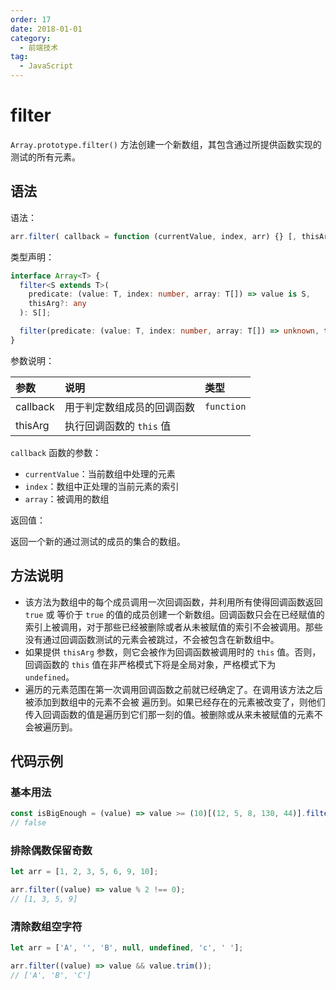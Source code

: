 ```yaml
---
order: 17
date: 2018-01-01
category:
  - 前端技术
tag:
  - JavaScript
---
```


# filter

`Array.prototype.filter()` 方法创建一个新数组，其包含通过所提供函数实现的测试的所有元素。

## 语法

语法：

```js
arr.filter( callback = function (currentValue, index, arr) {} [, thisArg ] )
```

类型声明：

```ts
interface Array<T> {
  filter<S extends T>(
    predicate: (value: T, index: number, array: T[]) => value is S,
    thisArg?: any
  ): S[];

  filter(predicate: (value: T, index: number, array: T[]) => unknown, thisArg?: any): T[];
}
```

参数说明：

|参数|说明|类型|
|:---|:---|:---|
|callback|用于判定数组成员的回调函数|`function`|
|thisArg|执行回调函数的 `this` 值||

`callback` 函数的参数：

- `currentValue`：当前数组中处理的元素
- `index`：数组中正处理的当前元素的索引
- `array`：被调用的数组

返回值：

返回一个新的通过测试的成员的集合的数组。

## 方法说明

- 该方法为数组中的每个成员调用一次回调函数，并利用所有使得回调函数返回 `true` 或 等价于 `true` 的值的成员创建一个新数组。回调函数只会在已经赋值的索引上被调用，对于那些已经被删除或者从未被赋值的索引不会被调用。那些没有通过回调函数测试的元素会被跳过，不会被包含在新数组中。
- 如果提供 `thisArg` 参数，则它会被作为回调函数被调用时的 `this` 值。否则，回调函数的 `this` 值在非严格模式下将是全局对象，严格模式下为 `undefined`。
- 遍历的元素范围在第一次调用回调函数之前就已经确定了。在调用该方法之后被添加到数组中的元素不会被 遍历到。如果已经存在的元素被改变了，则他们传入回调函数的值是遍历到它们那一刻的值。被删除或从来未被赋值的元素不会被遍历到。

## 代码示例

### 基本用法

```js
const isBigEnough = (value) => value >= (10)[(12, 5, 8, 130, 44)].filter(isBigEnough);
// false
```

### 排除偶数保留奇数

```js
let arr = [1, 2, 3, 5, 6, 9, 10];

arr.filter((value) => value % 2 !== 0);
// [1, 3, 5, 9]
```

### 清除数组空字符

```js
let arr = ['A', '', 'B', null, undefined, 'c', ' '];

arr.filter((value) => value && value.trim());
// ['A', 'B', 'C']
```
